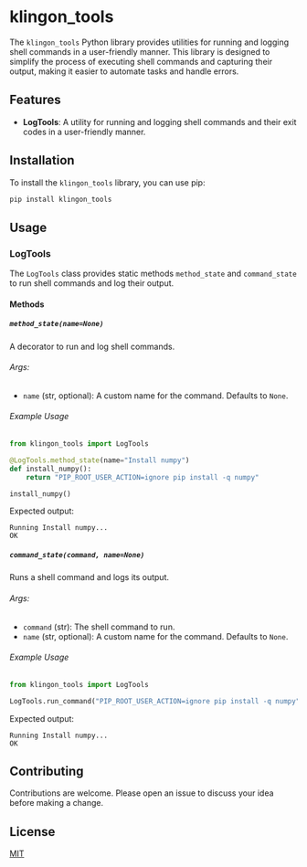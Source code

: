 # klingon_tools

The `klingon_tools` Python library provides utilities for running and logging shell commands in a user-friendly manner. This library is designed to simplify the process of executing shell commands and capturing their output, making it easier to automate tasks and handle errors.

## Features

- **LogTools**: A utility for running and logging shell commands and their exit codes in a user-friendly manner.

## Installation

To install the `klingon_tools` library, you can use pip:

```sh
pip install klingon_tools
```

## Usage

### LogTools

The `LogTools` class provides static methods `method_state` and `command_state` to run shell commands and log their output.

#### Methods

##### `method_state(name=None)`

A decorator to run and log shell commands.

###### Args:
- `name` (str, optional): A custom name for the command. Defaults to `None`.

###### Example Usage

```python
from klingon_tools import LogTools

@LogTools.method_state(name="Install numpy")
def install_numpy():
    return "PIP_ROOT_USER_ACTION=ignore pip install -q numpy"

install_numpy()
```

Expected output:

```plaintext
Running Install numpy...                                               OK
```

##### `command_state(command, name=None)`

Runs a shell command and logs its output.

###### Args:
- `command` (str): The shell command to run.
- `name` (str, optional): A custom name for the command. Defaults to `None`.

###### Example Usage

```python
from klingon_tools import LogTools

LogTools.run_command("PIP_ROOT_USER_ACTION=ignore pip install -q numpy", name="Install numpy")
```

Expected output:

```plaintext
Running Install numpy...                                               OK
```

## Contributing

Contributions are welcome. Please open an issue to discuss your idea before making a change.

## License

[MIT](https://choosealicense.com/licenses/mit/)
